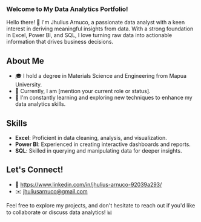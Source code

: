 ### Welcome to My Data Analytics Portfolio!

Hello there! 👋 I'm Jhulius Arnuco, a passionate data analyst with a keen interest in deriving meaningful insights from data. With a strong foundation in Excel, Power BI, and SQL, I love turning raw data into actionable information that drives business decisions.

## About Me

- 🎓 I hold a degree in Materials Science and Engineering from Mapua University.
- 💼 Currently, I am [mention your current role or status].
- 🌱 I'm constantly learning and exploring new techniques to enhance my data analytics skills.

## Skills

- **Excel**: Proficient in data cleaning, analysis, and visualization.
- **Power BI**: Experienced in creating interactive dashboards and reports.
- **SQL**: Skilled in querying and manipulating data for deeper insights.

## Let's Connect!

- 🔗 https://www.linkedin.com/in/jhulius-arnuco-92039a293/
- ✉️ jhuliusarnuco@gmail.com

Feel free to explore my projects, and don't hesitate to reach out if you'd like to collaborate or discuss data analytics! 📊

<!--
**jhulius-arnuco/jhulius-arnuco** is a ✨ _special_ ✨ repository because its `README.md` (this file) appears on your GitHub profile.

Here are some ideas to get you started:

- 🔭 I’m currently working on ...
- 🌱 I’m currently learning ...
- 👯 I’m looking to collaborate on ...
- 🤔 I’m looking for help with ...
- 💬 Ask me about ...
- 📫 How to reach me: ...
- 😄 Pronouns: ...
- ⚡ Fun fact: ...
-->
